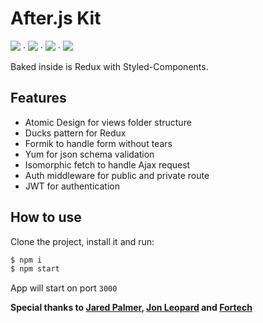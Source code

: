 # After.js Kit
![](https://img.shields.io/github/license/sh4hids/afterjs-kit.svg) &middot; ![](https://img.shields.io/github/issues/sh4hids/afterjs-kit.svg) &middot; ![](https://img.shields.io/github/stars/sh4hids/afterjs-kit.svg) &middot; ![](https://img.shields.io/github/forks/sh4hids/afterjs-kit.svg)

Baked inside is Redux with Styled-Components.

## Features

- Atomic Design for views folder structure
- Ducks pattern for Redux
- Formik to handle form without tears
- Yum for json schema validation
- Isomorphic fetch to handle Ajax request
- Auth middleware for public and private route
- JWT for authentication

## How to use

Clone the project, install it and run:

```bash
$ npm i
$ npm start
```

App will start on port `3000`

**Special thanks to [Jared Palmer](https://github.com/jaredpalmer), [Jon Leopard](https://github.com/jonleopard) and [Fortech
](https://github.com/FortechRomania)**
